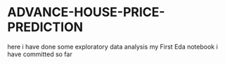 # ADVANCE-HOUSE-PRICE-PREDICTION
here i have done some exploratory data analysis 
my First Eda notebook i have committed so far
